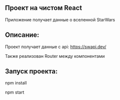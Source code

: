 ## Проект на чистом React 

Приложение получает данные о вселенной StarWars 

## Описание:

Проект получает данные с api: https://swapi.dev/

Также реализован Router между компонентами

## Запуск проекта:

npm install

npm start

